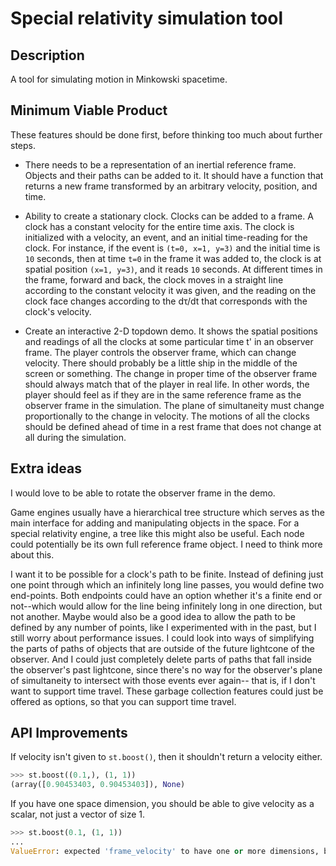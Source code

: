 # Special relativity simulation tool

## Description

A tool for simulating motion in Minkowski spacetime.


## Minimum Viable Product

These features should be done first, before thinking too much about further
steps.

* There needs to be a representation of an inertial reference frame. Objects
  and their paths can be added to it. It should have a function that returns
  a new frame transformed by an arbitrary velocity, position, and time.

* Ability to create a stationary clock. Clocks can be added to a frame. A clock
  has a constant velocity for the entire time axis. The clock is initialized
  with a velocity, an event, and an initial time-reading for the clock.  For
  instance, if the event is `(t=0, x=1, y=3)` and the initial time is `10`
  seconds, then at time `t=0` in the frame it was added to, the clock is at
  spatial position `(x=1, y=3)`, and it reads `10` seconds. At different times in
  the frame, forward and back, the clock moves in a straight line according to
  the constant velocity it was given, and the reading on the clock face changes
  according to the dτ/dt that corresponds with the clock's velocity.

* Create an interactive 2-D topdown demo. It shows the spatial positions and
  readings of all the clocks at some particular time t' in an observer frame.
  The player controls the observer frame, which can change velocity. There should
  probably be a little ship in the middle of the screen or something. The change
  in proper time of the observer frame should always match that of the player in
  real life. In other words, the player should feel as if they are in the same
  reference frame as the observer frame in the simulation. The plane of
  simultaneity must change proportionally to the change in velocity.
  The motions of all the clocks should be defined ahead of time in a rest
  frame that does not change at all during the simulation.


## Extra ideas

I would love to be able to rotate the observer frame in the demo.

Game engines usually have a hierarchical tree structure which serves as the
main interface for adding and manipulating objects in the space.  For a special
relativity engine, a tree like this might also be useful. Each node could
potentially be its own full reference frame object. I need to think more about
this.

I want it to be possible for a clock's path to be finite. Instead of defining
just one point through which an infinitely long line passes, you would define
two end-points. Both endpoints could have an option whether it's a finite end
or not--which would allow for the line being infinitely long in one direction,
but not another. Maybe would also be a good idea to allow the path to be
defined by any number of points, like I experimented with in the past, but
I still worry about performance issues. I could look into ways of simplifying
the parts of paths of objects that are outside of the future lightcone of the
observer. And I could just completely delete parts of paths that fall inside
the observer's past lightcone, since there's no way for the observer's plane of
simultaneity to intersect with those events ever again-- that is, if I don't
want to support time travel. These garbage collection features could just be
offered as options, so that you can support time travel.




## API Improvements

If velocity isn't given to `st.boost()`, then it shouldn't return a velocity either.
```python
>>> st.boost((0.1,), (1, 1))
(array([0.90453403, 0.90453403]), None)
```

If you have one space dimension, you should be able to give velocity as a scalar, not
just a vector of size 1.
```python
>>> st.boost(0.1, (1, 1))
...
ValueError: expected 'frame_velocity' to have one or more dimensions, but got 0
```

